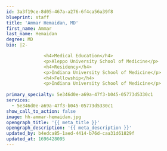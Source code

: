 ```yaml
---
id: 3a3f19ce-8d05-467a-a276-6f4ca56a39f8
blueprint: staff
title: 'Ammar Hemaidan, MD'
first_name: Ammar
last_name: Hemaidan
degree: MD
bio: |2-

              <h4>Medical Education</h4>
              <p>Aleppo University School of Medicine</p>
              <h4>Residency</h4>
              <p>Indiana University School of Medicine</p>
              <h4>Fellowship</h4>
              <p>Indiana University School of Medicine</p>
          
primary_specialty: 5e346d0e-a69a-47f3-b045-05773d5330c1
services:
  - 5e346d0e-a69a-47f3-b045-05773d5330c1
show_call_to_action: false
image: hh-ammar-hemaidan.jpg
opengraph_title: '{{ meta_title }}'
opengraph_description: '{{ meta_description }}'
updated_by: b4edca85-1aed-4414-b76d-caa31d61829f
updated_at: 1696428095
---
```

